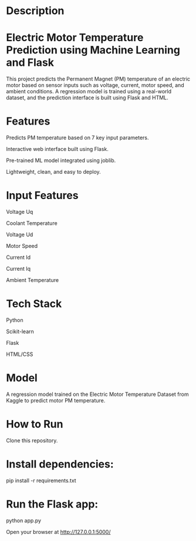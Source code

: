# Description

# Electric Motor Temperature Prediction using Machine Learning and Flask
This project predicts the Permanent Magnet (PM) temperature of an electric motor based on sensor inputs such as voltage, current, motor speed, and ambient conditions. A regression model is trained using a real-world dataset, and the prediction interface is built using Flask and HTML.

# Features
Predicts PM temperature based on 7 key input parameters.

Interactive web interface built using Flask.

Pre-trained ML model integrated using joblib.

Lightweight, clean, and easy to deploy.

# Input Features
Voltage Uq

Coolant Temperature

Voltage Ud

Motor Speed

Current Id

Current Iq

Ambient Temperature

# Tech Stack
Python

Scikit-learn

Flask

HTML/CSS

# Model
A regression model trained on the Electric Motor Temperature Dataset from Kaggle to predict motor PM temperature.

# How to Run
Clone this repository.

# Install dependencies:

pip install -r requirements.txt

# Run the Flask app:

python app.py

Open your browser at http://127.0.0.1:5000/
